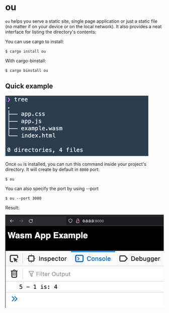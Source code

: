 # ou

`ou` helps you serve a static site, single page application or just a static file (no matter if on your device or on the local network). It also provides a neat interface for listing the directory's contents:

You can use cargo to install:

```
$ cargo install ou
```

With cargo-binstall:

```sh
$ cargo binstall ou
```

## Quick example

![Tree](resources/tree.png)

Once `ou` is installed, you can run this command inside your project's directory. It will create by default in `8000` port:

```
$ ou
```

You can also specify the port by using --port

```
$ ou --port 3000
```

Result:

![Result ou](resources/demo.png)
